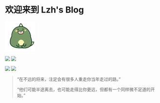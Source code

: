 # 欢迎来到 Lzh's Blog

![](/icon.png)

[![](https://img.shields.io/badge/Mail-public2-informational?style=flat-square)](mailto:liuzihaohao@hotmail.com)
[![](https://img.shields.io/badge/My-GPG-red?style=flat-square)](https://github.com/liuzihaohao.gpg)

[![](https://img.shields.io/badge/Github-liuzihaohao-red?style=flat-square)](https://github.com/liuzihaohao/)
[![](https://img.shields.io/badge/Codeforces-liuzihao-red?style=flat-square)](https://codeforces.com/profile/liuzihao)


> “在不远的将来，注定会有很多人重走你当年走过的路。”
>
> “他们可能半途离去，也可能走得比你更远，但都有一个同样微不足道的开始。”

